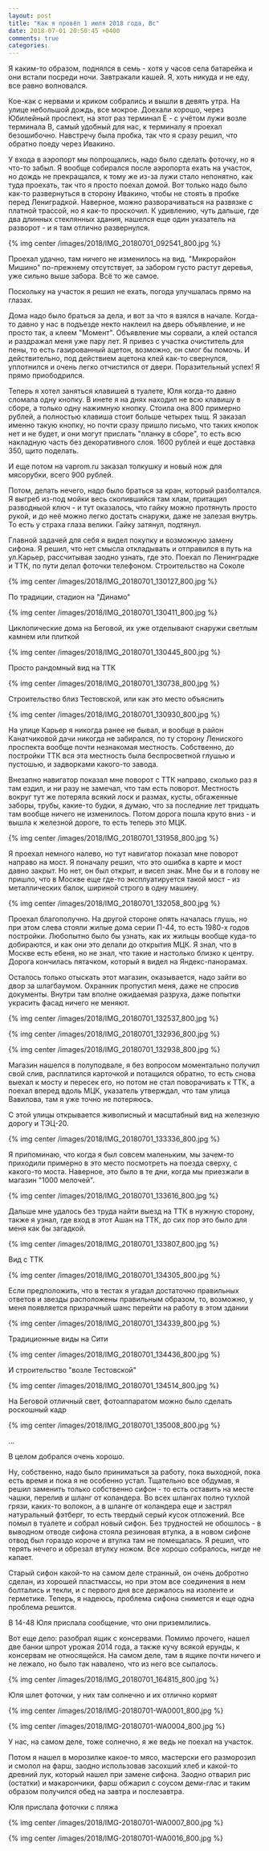 ```yaml
---
layout: post
title: "Как я провёл 1 июля 2018 года, Вс"
date: 2018-07-01 20:50:45 +0400
comments: true
categories: 
---
```

Я каким-то образом, поднялся в семь - хотя у часов села батарейка и они встали посреди ночи. Завтракали кашей. Я, хоть никуда и не еду, все равно волновался. 

Кое-как с нервами и криком собрались и вышли в девять утра. На улице небольшой дождь, все мокрое. Доехали хорошо, через Юбилейный проспект, на этот раз терминал Е - с учётом лужи возле терминала В, самый удобный для нас, к терминалу я проехал безошибочно. Навстречу была пробка, так что я сразу решил, что обратно поеду через Ивакино.

У входа в аэропорт мы попрощались, надо было сделать фоточку, но я что-то забыл. Я вообще собирался после аэропорта ехать на участок, но дождь не прекращался, к тому же из-за лужи стало непонятно, как туда проехать, так что я просто поехал домой. Вот только надо было как-то развернуться в сторону Ивакино, чтобы не стоять в пробке перед Лениградкой. Наверное, можно разворачиваться на развязке с платной трассой, но я как-то проскочил. К удивлению, чуть дальше, где два длинных стеклянных здания, нашелся еще один указатель на разворот - и я там отлично развернулся.

{% img center /images/2018/IMG_20180701_092541_800.jpg %}

Проехал удачно, там ничего не изменилось на вид. "Микрорайон Мишино" по-прежнему отсутствует, за забором густо растут деревья, уже сильно выше забора. Всё то же самое.

Поскольку на участок я решил не ехать, погода улучшалась прямо на глазах.

Дома надо было браться за дела, и вот за что я взялся в начале. Когда-то давно у нас в подъезде некто наклеил на дверь объявление, и не просто так, а клеем "Момент". Объявление мы сорвали, а клей остался и раздражал меня уже пару лет. Я привез с участка очиститель для пены, то есть газированный ацетон, возможно, он смог бы помочь. И действительно, под действием ацетона клей как-то свернулся, уплотнился и очень легко отчистился от двери. Поразительный успех! Я прямо приободрился.

Теперь я хотел заняться клавишей в туалете, Юля когда-то давно сломала одну кнопку. В инете я на днях находил не всю клавишу в сборе, а только одну нажимную кнопку. Стоила она 800 примерно рублей, а полностью клавиша стоит больше четырех тыщ. Я заказал именно такую кнопку, но почти сразу пришло письмо, что таких кнопок нет и не будет, и они могут прислать "планку в сборе", то есть всю накладную часть без декоративного слоя. 1600 рублей и еще доставка 350, щито поделать.

И еще потом на vaprom.ru заказал толкушку и новый нож для мясорубки, всего 900 рублей.

Потом, делать нечего, надо было браться за кран, который разболтался. Я выгреб из-под мойки весь скопившийся там хлам, притащил разводныой ключ - и тут оказалось, что гайку можно протянуть просто рукой, и до неё можно легко достать снаружи, даже не залезая внутрь. То есть у страха глаза велики. Гайку затянул, подтянул.

Главной задачей для себя я видел покупку и возможную замену сифона. Я решил, что нет смысла откладывать и отправился в путь на ул.Карьер, рассчитывая заодно узнать, где это. Поехал по Ленинградке и ТТК, по пути делал фоточки телефоном. Строительство на Соколе

{% img center /images/2018/IMG_20180701_130127_800.jpg %}

По традиции, стадион на "Динамо"

{% img center /images/2018/IMG_20180701_130411_800.jpg %}

Циклопические дома на Беговой, их уже отделывают снаружи светлым камнем или плиткой

{% img center /images/2018/IMG_20180701_130445_800.jpg %}

Просто рандомный вид на ТТК

{% img center /images/2018/IMG_20180701_130738_800.jpg %}

Строительство близ Тестовской, или как это место объяснить

{% img center /images/2018/IMG_20180701_130930_800.jpg %}

На улице Карьер я никогда ранее не бывал, и вообще в район Канатчиковой дачи никогда не забирался, по ту сторону Лениского проспекта вообще почти незнакомая местность. Собственно, до постройки ТТК вся эта местность была беспросветной глушью и пустошью, и задворками какого-то завода.

Внезапно навигатор показал мне поворот с ТТК направо, сколько раз я там ездил, и ни разу не замечал, что там есть поворот. Местность вокруг тут же потеряла всякий лоск и размах, кусты, обгаженные заборы, трубы, какие-то будки, я думаю, что за последние лет тридцать там вообще ничего не изменилось. Потом дорога пошла круто вниз - и вышла к железной дороге, то есть теперь это МЦК.

{% img center /images/2018/IMG_20180701_131958_800.jpg %}

Я проехал немного налево, но тут навигатор показал мне поворот направо на мост. Я поначалу решил, что это ошибка в карте и мост давно закрыт. Но нет, он был открыт, и висел знак. Мне бы и в голову не пришло, что в Москве еще где-то эксплуатируется такой мост - из металлических балок, шириной строго в одну машину.

{% img center /images/2018/IMG_20180701_132058_800.jpg %}

Проехал благополучно. На другой стороне опять началась глушь, но при этом слева стояли жилые дома серии П-44, то есть 1980-х годов постройки. Любопытно было бы узнать, как их жильцы вообще куда-то добираются, и как они это делали до открытия МЦК. Я знал, что в Москве есть ебеня, но не знал, что такие и настолько близко к центру. Дорога кончилась пятачком, который я видел на Яндекс-панорамах.

Осталось только отыскать этот магазин, оказывается, надо зайти во двор за шлагбаумом. Охранник пропустил меня, даже не спросив документы. Внутри там вполне ожидаемая разруха, даже попытки украсить фасад ничего не меняют.

{% img center /images/2018/IMG_20180701_132537_800.jpg %}

{% img center /images/2018/IMG_20180701_132936_800.jpg %}

{% img center /images/2018/IMG_20180701_132938_800.jpg %}

Магазин нашелся в полуподвале, я без вопросом моментально получил свой слив, расплатился карточкой и потащился обратно, то есть снова выехал к мосту и пересек его, но потом не стал поворачивать к ТТК, а поехал вперед вдоль МЦК, указатель утверждал, что там улица Вавилова, там я уже точно не потеряюсь.

С этой улицы открывается живописный и масштабный вид на железную дорогу и ТЭЦ-20.

{% img center /images/2018/IMG_20180701_133336_800.jpg %}
 
Я припоминаю, что когда я был совсем маленьким, мы зачем-то приходили примерно в это место посмотреть на поезда сверху, с какого-то моста. Наверное, это было в те дни, когда мы приезжали в магазин "1000 мелочей". 

{% img center /images/2018/IMG_20180701_133616_800.jpg %}

Дальше мне удалось без труда найти выезд на ТТК в нужную сторону, также я узнал, где вход в этот Ашан на ТТК, до сих пор это было для меня как бы загадкой.

{% img center /images/2018/IMG_20180701_133807_800.jpg %}

Вид с ТТК 

{% img center /images/2018/IMG_20180701_134305_800.jpg %}

Если предположить, что в тестах я угадал достаточно правильных ответов и звезды расположены правильным образом, то, возможно, у меня появляется призрачный шанс перейти на работу в этом здании

{% img center /images/2018/IMG_20180701_134339_800.jpg %}

Традиционные виды на Сити

{% img center /images/2018/IMG_20180701_134436_800.jpg %}

И строительство "возле Тестовской"

{% img center /images/2018/IMG_20180701_134514_800.jpg %}

На Беговой отличный свет, фотоаппаратом можно было сделать роскошный кадр

{% img center /images/2018/IMG_20180701_135008_800.jpg %}

...

В целом добрался очень хорошо.

Ну, собственно, надо было приниматься за работу, пока выходной, пока есть время и пока я не особенно устал. Тщательно все обдумав, я решил заменить только собственно сифон - то есть оставить на месте чашки, перелив и шланг от коландера. Во всех шлангах полно тухлой грязи, каких-то волокон, а в шланге от коландера еще и застрял натуральный фэтберг, то есть твердый серый кусок отложений. Все помыл в туалете и собрал новый сифон. Без трудностей не обошлось - в выводном отводе сифона стояла резиновая втулка, а в новом сифоне отвод был гораздо короче и втулка там не помещалась. Я решил, что терять нечего и обрезал втулку ножом. Все хорошо собралось, нигде не капает. 

Старый сифон какой-то на самом деле странный, он очень добротно сделан, из хорошей пластмассы, но при этом все соединения в нем болтались и текли, и с первого дня все держалось на изоленте и герметике. Теперь, я надеюсь, проблема сифона снимется и еще одна проблема решится.

В 14-48 Юля прислала сообщение, что они приземлились.

Вот еще дело: разобрал ящик с консервами. Помимо прочего, нашел две банки шпрот урожая 2014 года, а также кучу всякой ерунды, к консервам не относящейся. На самом деле, там в ящике почти ничего и не лежало, но было так навалено, что из него все сыпалось.

{% img center /images/2018/IMG_20180701_164815_800.jpg %}

Юля шлет фоточки, у них там солнечно и их отлично кормят

{% img center /images/2018/IMG-20180701-WA0001_800.jpg %}

{% img center /images/2018/IMG-20180701-WA0004_800.jpg %}
 
У нас, на самом деле, тоже солнечно, я же ведь не поехал на участок.

Потом я нашел в морозилке какое-то мясо, мастерски его разморозил и смолол на фарш, заодно использовав засохший хлеб и какой-то древний лук, который нашел при замене сифона. Заодно отварил рис (остатки) и макарончики, фарш обжарил с соусом деми-глас и таким образом получился обед на завтра и послезавтра.

Юля прислала фоточки с пляжа

{% img center /images/2018/IMG-20180701-WA0007_800.jpg %}

{% img center /images/2018/IMG-20180701-WA0016_800.jpg %}
